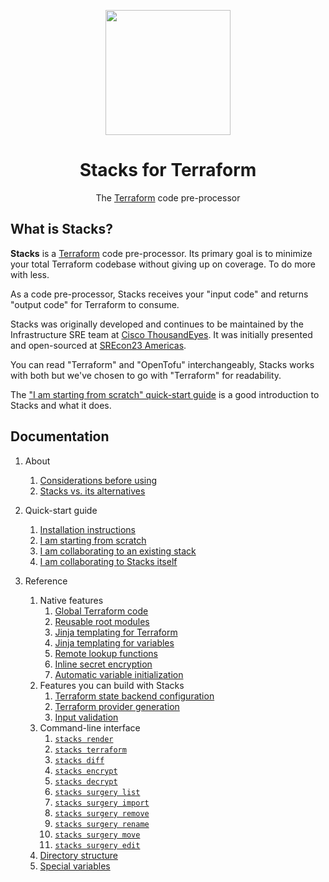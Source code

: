 <div align="center">
	<p><img src=".github/logo.png" width="200px"></p>
	<h1>Stacks for Terraform</h1>
	<p>The <a href="https://www.terraform.io/">Terraform</a> code pre-processor</p>
</div>


## What is Stacks?

**Stacks** is a [Terraform](https://www.terraform.io/) code pre-processor.
Its primary goal is to minimize your total Terraform codebase without giving up on coverage. To do more with less.

As a code pre-processor, Stacks receives your "input code" and returns "output code" for Terraform to consume.

Stacks was originally developed and continues to be maintained by the Infrastructure SRE team at [Cisco ThousandEyes](https://www.thousandeyes.com/).
It was initially presented and open-sourced at [SREcon23 Americas](https://www.usenix.org/conference/srecon23americas/presentation/bejarano).

You can read "Terraform" and "OpenTofu" interchangeably, Stacks works with both but we've chosen to go with "Terraform" for readability.

The ["I am starting from scratch" quick-start guide](<2.2. I am starting from scratch.md>) is a good introduction to Stacks and what it does.


## Documentation

1. About
    1. [Considerations before using](<docs/1.1. Considerations before using.md>)
    2. [Stacks vs. its alternatives](<docs/1.2. Stacks vs its alternatives.md>)

2. Quick-start guide
    1. [Installation instructions](<docs/2.1. Installation instructions.md>)
    2. [I am starting from scratch](<docs/2.2. I am starting from scratch.md>)
    3. [I am collaborating to an existing stack](<docs/2.3. I am collaborating to an existing stack.md>)
    4. [I am collaborating to Stacks itself](<docs/2.4. I am collaborating to Stacks itself.md>)

3. Reference
    1. Native features
        1. [Global Terraform code](<docs/3.1.1. Global Terraform code.md>)
        2. [Reusable root modules](<docs/3.1.2. Reusable root modules.md>)
        3. [Jinja templating for Terraform](<docs/3.1.3. Jinja templating for Terraform.md>)
        4. [Jinja templating for variables](<docs/3.1.4. Jinja templating for variables.md>)
        5. [Remote lookup functions](<docs/3.1.5. Remote lookup functions.md>)
        6. [Inline secret encryption](<docs/3.1.6. Inline secret encryption.md>)
        7. [Automatic variable initialization](<docs/3.1.7. Automatic variable initialization.md>)
    2. Features you can build with Stacks
        1. [Terraform state backend configuration](<docs/3.2.1. Terraform state backend configuration.md>)
        2. [Terraform provider generation](<docs/3.2.2. Terraform provider generation.md>)
        3. [Input validation](<docs/3.2.3. Input validation.md>)
    3. Command-line interface
        1. [`stacks render`](<docs/3.3.1. stacks render.md>)
        2. [`stacks terraform`](<docs/3.3.2. stacks terraform.md>)
        3. [`stacks diff`](<docs/3.3.3. stacks diff.md>)
        4. [`stacks encrypt`](<docs/3.3.4. stacks encrypt.md>)
        5. [`stacks decrypt`](<docs/3.3.5. stacks decrypt.md>)
        6. [`stacks surgery list`](<docs/3.3.6. stacks surgery list.md>)
        7. [`stacks surgery import`](<docs/3.3.7. stacks surgery import.md>)
        8. [`stacks surgery remove`](<docs/3.3.8. stacks surgery remove.md>)
        9. [`stacks surgery rename`](<docs/3.3.9. stacks surgery rename.md>)
        10. [`stacks surgery move`](<docs/3.3.10. stacks surgery move.md>)
        11. [`stacks surgery edit`](<docs/3.3.11. stacks surgery edit.md>)
    4. [Directory structure](<docs/3.4. Directory structure.md>)
    5. [Special variables](<docs/3.5. Special variables.md>)
